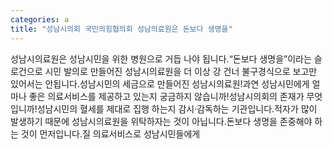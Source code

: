```yaml
---
categories: a
title: "성남시의회 국민의힘협의회 성남의료원은 돈보다 생명을"
---
```

성남시의료원은 성남시민을 위한 병원으로 거듭 나야 됩니다.“돈보다 생명을”이라는 슬로건으로 시민 발의로 만들어진 성남시의료원을 더 이상 강 건너 불구경식으로 보고만 있어서는 안됩니다.성남시민의 세금으로 만들어진 성남시의료원!과연 성남시민에게 얼마나 좋은 의료서비스를 제공하고 있는지 궁금하지 않습니까!성남시의회의 존재가 무엇입니까!성남시민의 혈세를 제대로 집행 하는지 감시·감독하는 기관입니다.적자가 많이 발생하기 때문에 성남시의료원을 위탁하자는 것이 아닙니다.돈보다 생명을 존중해야 하는 것이 먼저입니다.질 의료서비스로 성남시민들에게